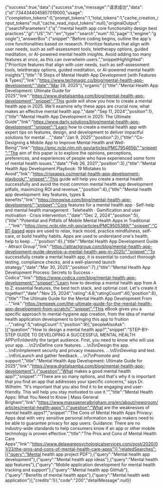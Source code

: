 {"success":true,"data":{"success":true,"message":"请求成功","data":{"id":7344344045857019000,"usage":{"completion_tokens":0,"prompt_tokens":1,"total_tokens":1,"cache_creation_input_tokens":null,"cache_read_input_tokens":null},"originalOutput":{"searchParameters":{"q":"mental health app core functionality design best practices","gl":"US","hl":"en","type":"search","num":10,"page":1,"engine":"google"},"answerBox":{"snippet":"Before coding begins, outline the app's core functionalities based on research. Prioritize features that align with user needs, such as self-assessment tools, teletherapy options, guided meditation, or AI-powered mental health insights. Avoid adding too many features at once, as this can overwhelm users.","snippetHighlighted":["Prioritize features that align with user needs, such as self-assessment tools, teletherapy options, guided meditation, or AI-powered mental health insights"],"title":"6 Steps of Mental Health App Development [with Features & Types]","link":"https://www.techmagic.co/blog/mental-health-app-development/","date":"Mar 28, 2025"},"organic":[{"title":"Mental Health App Development: Ultimate Guide for 2025","link":"https://www.digitalsamba.com/blog/mental-health-app-development","snippet":"This guide will show you how to create a mental health app in 2025. We'll examine why these apps are crucial now, what makes an effective mental health app.","date":"Sep 11, 2024","position":1},{"title":"Mental Health App Development in 2025: The Ultimate Guide","link":"https://www.darly.solutions/blog/mental-health-app-development","snippet":"Learn how to create a mental health app with expert tips on features, design, and development to deliver impactful solutions for mental ...","date":"Jan 9, 2025","position":2},{"title":"Co-Designing a Mobile App to Improve Mental Health and Well-Being","link":"https://pmc.ncbi.nlm.nih.gov/articles/PMC7954656/","snippet":"The aim of this paper is to explore the opinions, perceptions, preferences, and experiences of people who have experienced some form of mental health issues.","date":"Feb 26, 2021","position":3},{"title":"Mental Health App Development Playbook: 19 Mistakes to Avoid","link":"https://riseapps.co/mental-health-app-development-playbook/","snippet":"This guide will help you create a mental health successfully and avoid the most common mental health app development pitfalls, maximizing ROI and revenue.","position":4},{"title":"Mental health app development: key features, types & benefits","link":"https://innowise.com/blog/mental-health-app-development/","snippet":"Core features for a mental health app · Self-help and mental health management · Telehealth · Gamification and user motivation · Crisis intervention.","date":"Dec 2, 2024","position":5},{"title":"Potential and Pitfalls of Mobile Mental Health Apps in Traditional ...","link":"https://pmc.ncbi.nlm.nih.gov/articles/PMC9505389/","snippet":"CBT-based apps are used to relax, track mood, practice mindfulness, self-care, or build healthy habits. Apps are used to understand one's health, help to keep ...","position":6},{"title":"Mental Health App Development Guide - Attract Group","link":"https://attractgroup.com/blog/mental-health-app-development-guide-develop-a-mental-health-app-in-2025/","snippet":"To successfully create a mental health app, it is essential to conduct thorough testing, compliance checks, and a well-planned launch strategy.","date":"Mar 30, 2025","position":7},{"title":"Mental Health App Development Process: Secrets to Success - Codica","link":"https://www.codica.com/blog/mental-health-app-development/","snippet":"Learn how to develop a mental health app from A to Z: essential features, the best tech stack, and optimal cost. Let's create it together!","date":"Nov 25, 2024","rating":4.8,"ratingCount":40,"position":8},{"title":"The Ultimate Guide for the Mental Health App Development From ...","link":"https://empeek.com/the-ultimate-guide-for-the-mental-health-app-development-from-scratch/","snippet":"This eBook gives you a specific approach to mental-hygiene app creation, from the idea of mental health application development to bringing this app to fruition ...","rating":5,"ratingCount":1,"position":9}],"peopleAlsoAsk":[{"question":"How to design a mental health app?","snippet":"STEP-BY-STEP GUIDE TO DEVELOPING A SUCCESSFUL MENTAL HEALTH APP\n1\nIdentify the target audience. First, you need to know who will use your app. ...\n2\nDefine core features. ...\n3\nDesign the app. ...\n4\nImplement security and privacy measures. ...\n5\nDevelop and test. ...\n6\nLaunch and gather feedback. ...\n7\nPromote and support.","title":"Mental Health App Development: Ultimate Guide for 2025","link":"https://www.digitalsamba.com/blog/mental-health-app-development"},{"question":"What makes a good mental health app?","snippet":"“There are so many options, and that's why it is important that you find an app that addresses your specific concerns,” says Dr. Wilhelm. “It's important that you also find it to be engaging and user-friendly. This will help you stay motivated to use it.”","title":"Mental Health Apps: What You Need to Know | Mass General Brigham","link":"https://www.massgeneralbrigham.org/en/about/newsroom/articles/mental-health-apps"},{"question":"What are the weaknesses of mental health apps?","snippet":"The Cons of Mental Health Apps Privacy: Apps deal with very sensitive personal information so app makers need to be able to guarantee privacy for app users. Guidance: There are no industry-wide standards to help consumers know if an app or other mobile technology is proven effective.","title":"The Pros and Cons of Mental Health Care Apps","link":"https://www.delawarepsychologicalservices.com/post/2020/01/23/the-pros-and-cons-of-mental-health-care-apps"}],"relatedSearches":[{"query":"Mental health app project PDF"},{"query":"Mental health app development"},{"query":"Mental health app ideas"},{"query":"Mental health app features"},{"query":"Mobile application development for mental health tracking and support"},{"query":"Mental health app GitHub"},{"query":"Benefits of mental health apps"},{"query":"Mental health web application"}],"credits":1}},"code":"200","detailMessage":null}}